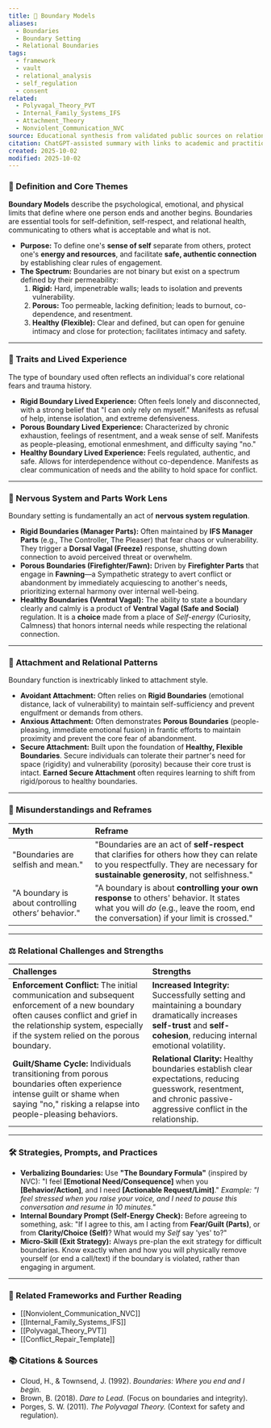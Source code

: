 ```yaml
---
title: 🚧 Boundary Models
aliases:
  - Boundaries
  - Boundary Setting
  - Relational Boundaries
tags:
  - framework
  - vault
  - relational_analysis
  - self_regulation
  - consent
related:
  - Polyvagal_Theory_PVT
  - Internal_Family_Systems_IFS
  - Attachment_Theory
  - Nonviolent_Communication_NVC
source: Educational synthesis from validated public sources on relational psychology
citation: ChatGPT-assisted summary with links to academic and practitioner materials
created: 2025-10-02
modified: 2025-10-02
---
```


<!-- @format -->

### 🧩 Definition and Core Themes

**Boundary Models** describe the psychological, emotional, and physical limits that define where one person ends and another begins. Boundaries are essential tools for self-definition, self-respect, and relational health, communicating to others what is acceptable and what is not.

- **Purpose:** To define one's **sense of self** separate from others, protect one's **energy and resources**, and facilitate **safe, authentic connection** by establishing clear rules of engagement.
- **The Spectrum:** Boundaries are not binary but exist on a spectrum defined by their permeability:
  1.  **Rigid:** Hard, impenetrable walls; leads to isolation and prevents vulnerability.
  2.  **Porous:** Too permeable, lacking definition; leads to burnout, co-dependence, and resentment.
  3.  **Healthy (Flexible):** Clear and defined, but can open for genuine intimacy and close for protection; facilitates intimacy and safety.

---

### 🌿 Traits and Lived Experience

The type of boundary used often reflects an individual's core relational fears and trauma history.

- **Rigid Boundary Lived Experience:** Often feels lonely and disconnected, with a strong belief that "I can only rely on myself." Manifests as refusal of help, intense isolation, and extreme defensiveness.
- **Porous Boundary Lived Experience:** Characterized by chronic exhaustion, feelings of resentment, and a weak sense of self. Manifests as people-pleasing, emotional enmeshment, and difficulty saying "no."
- **Healthy Boundary Lived Experience:** Feels regulated, authentic, and safe. Allows for interdependence without co-dependence. Manifests as clear communication of needs and the ability to hold space for conflict.

---

### 🧠 Nervous System and Parts Work Lens

Boundary setting is fundamentally an act of **nervous system regulation**.

- **Rigid Boundaries (Manager Parts):** Often maintained by **IFS Manager Parts** (e.g., The Controller, The Pleaser) that fear chaos or vulnerability. They trigger a **Dorsal Vagal (Freeze)** response, shutting down connection to avoid perceived threat or overwhelm.
- **Porous Boundaries (Firefighter/Fawn):** Driven by **Firefighter Parts** that engage in **Fawning**—a Sympathetic strategy to avert conflict or abandonment by immediately acquiescing to another's needs, prioritizing external harmony over internal well-being.
- **Healthy Boundaries (Ventral Vagal):** The ability to state a boundary clearly and calmly is a product of **Ventral Vagal (Safe and Social)** regulation. It is a **choice** made from a place of _Self-energy_ (Curiosity, Calmness) that honors internal needs while respecting the relational connection.

---

### 💞 Attachment and Relational Patterns

Boundary function is inextricably linked to attachment style.

- **Avoidant Attachment:** Often relies on **Rigid Boundaries** (emotional distance, lack of vulnerability) to maintain self-sufficiency and prevent engulfment or demands from others.
- **Anxious Attachment:** Often demonstrates **Porous Boundaries** (people-pleasing, immediate emotional fusion) in frantic efforts to maintain proximity and prevent the core fear of abandonment.
- **Secure Attachment:** Built upon the foundation of **Healthy, Flexible Boundaries**. Secure individuals can tolerate their partner's need for space (rigidity) and vulnerability (porosity) because their core trust is intact. **Earned Secure Attachment** often requires learning to shift from rigid/porous to healthy boundaries.

---

### 🔄 Misunderstandings and Reframes

| Myth                                                | Reframe                                                                                                                                                                            |
| :-------------------------------------------------- | :--------------------------------------------------------------------------------------------------------------------------------------------------------------------------------- |
| "Boundaries are selfish and mean."                  | "Boundaries are an act of **self-respect** that clarifies for others how they can relate to you respectfully. They are necessary for **sustainable generosity**, not selfishness." |
| "A boundary is about controlling others’ behavior." | "A boundary is about **controlling your own response** to others' behavior. It states what you will _do_ (e.g., leave the room, end the conversation) if your limit is crossed."   |

---

### ⚖️ Relational Challenges and Strengths

| Challenges                                                                                                                                                                                                           | Strengths                                                                                                                                                                     |
| :------------------------------------------------------------------------------------------------------------------------------------------------------------------------------------------------------------------- | :---------------------------------------------------------------------------------------------------------------------------------------------------------------------------- |
| **Enforcement Conflict:** The initial communication and subsequent enforcement of a new boundary often causes conflict and grief in the relationship system, especially if the system relied on the porous boundary. | **Increased Integrity:** Successfully setting and maintaining a boundary dramatically increases **self-trust** and **self-cohesion**, reducing internal emotional volatility. |
| **Guilt/Shame Cycle:** Individuals transitioning from porous boundaries often experience intense guilt or shame when saying "no," risking a relapse into people-pleasing behaviors.                                  | **Relational Clarity:** Healthy boundaries establish clear expectations, reducing guesswork, resentment, and chronic passive-aggressive conflict in the relationship.         |

---

### 🛠️ Strategies, Prompts, and Practices

- **Verbalizing Boundaries:** Use **"The Boundary Formula"** (inspired by NVC): "I feel **[Emotional Need/Consequence]** when you **[Behavior/Action]**, and I need **[Actionable Request/Limit]**." _Example: "I feel stressed when you raise your voice, and I need to pause this conversation and resume in 10 minutes."_
- **Internal Boundary Prompt (Self-Energy Check):** Before agreeing to something, ask: "If I agree to this, am I acting from **Fear/Guilt (Parts)**, or from **Clarity/Choice (Self)**? What would my _Self_ say 'yes' to?"
- **Micro-Skill (Exit Strategy):** Always pre-plan the exit strategy for difficult boundaries. Know exactly when and how you will physically remove yourself (or end a call/text) if the boundary is violated, rather than engaging in argument.

---

### 🔗 Related Frameworks and Further Reading

- [[Nonviolent_Communication_NVC]]
- [[Internal_Family_Systems_IFS]]
- [[Polyvagal_Theory_PVT]]
- [[Conflict_Repair_Template]]

### 📚 Citations & Sources

- Cloud, H., & Townsend, J. (1992). _Boundaries: Where you end and I begin._
- Brown, B. (2018). _Dare to Lead._ (Focus on boundaries and integrity).
- Porges, S. W. (2011). _The Polyvagal Theory._ (Context for safety and regulation).
